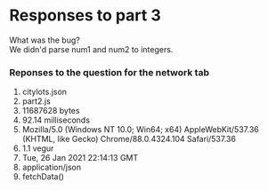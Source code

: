 # Responses to part 3
What was the bug?  
We didn'd parse num1 and num2 to integers.  
 
### Reponses to the question for the network tab  
1. citylots.json
2. part2.js  
3. 11687628 bytes
4. 92.14 milliseconds  
5. Mozilla/5.0 (Windows NT 10.0; Win64; x64) AppleWebKit/537.36 (KHTML, like Gecko) Chrome/88.0.4324.104 Safari/537.36  
6. 1.1 vegur    
7. Tue, 26 Jan 2021 22:14:13 GMT  
8. application/json  
9. fetchData()  
